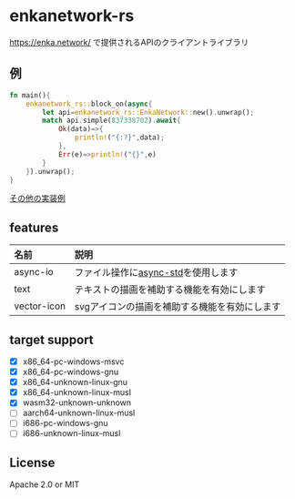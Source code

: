 # enkanetwork-rs

https://enka.network/ で提供されるAPIのクライアントライブラリ  

## 例  
```rust
fn main(){
	enkanetwork_rs::block_on(async{
		let api=enkanetwork_rs::EnkaNetwork::new().unwrap();
		match api.simple(837338702).await{
			Ok(data)=>{
				println!("{:?}",data);
			},
			Err(e)=>println!("{}",e)
		}
	}).unwrap();
}
```
[その他の実装例](examples)

## features
| 名前 | 説明 |
| :------ | :--------------------------------------- |
|async-io | ファイル操作に[async-std](https://crates.io/crates/async-std)を使用します |
|text | テキストの描画を補助する機能を有効にします |
|vector-icon | svgアイコンの描画を補助する機能を有効にします |

## target support
* [x] x86_64-pc-windows-msvc
* [x] x86_64-pc-windows-gnu
* [x] x86_64-unknown-linux-gnu
* [x] x86_64-unknown-linux-musl
* [x] wasm32-unknown-unknown
* [ ] aarch64-unknown-linux-musl
* [ ] i686-pc-windows-gnu
* [ ] i686-unknown-linux-musl

## License
Apache 2.0 or MIT
